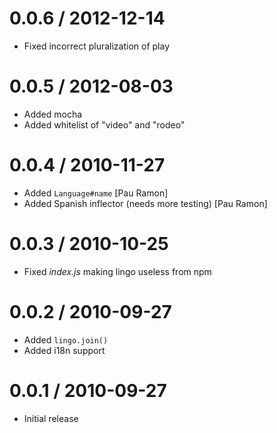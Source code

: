 
0.0.6 / 2012-12-14 
==================

  * Fixed incorrect pluralization of play

0.0.5 / 2012-08-03 
==================

  * Added mocha
  * Added whitelist of "video" and "rodeo"

0.0.4 / 2010-11-27 
==================

  * Added `Language#name` [Pau Ramon]
  * Added Spanish inflector (needs more testing) [Pau Ramon]

0.0.3 / 2010-10-25 
==================

  * Fixed _index.js_ making lingo useless from npm

0.0.2 / 2010-09-27 
==================

  * Added `lingo.join()`
  * Added i18n support

0.0.1 / 2010-09-27 
==================

  * Initial release
